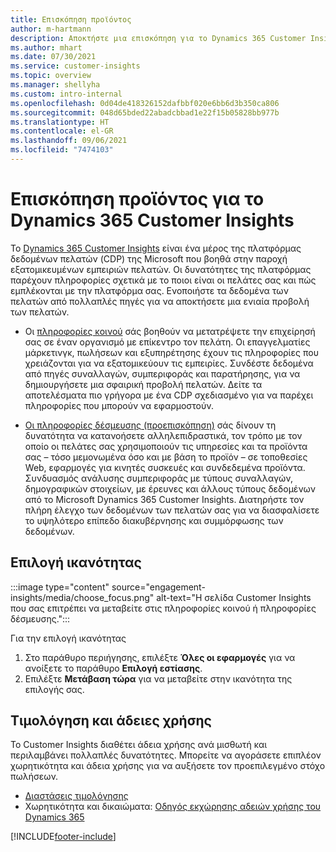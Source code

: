 ```yaml
---
title: Επισκόπηση προϊόντος
author: m-hartmann
description: Αποκτήστε μια επισκόπηση για το Dynamics 365 Customer Insights και τις δυνατότητές του.
ms.author: mhart
ms.date: 07/30/2021
ms.service: customer-insights
ms.topic: overview
ms.manager: shellyha
ms.custom: intro-internal
ms.openlocfilehash: 0d04de418326152dafbbf020e6bb6d3b350ca806
ms.sourcegitcommit: 048d65bded22abadcbbad1e22f15b05828bb977b
ms.translationtype: HT
ms.contentlocale: el-GR
ms.lasthandoff: 09/06/2021
ms.locfileid: "7474103"
---
```

# <a name="product-overview-for-dynamics-365-customer-insights"></a>Επισκόπηση προϊόντος για το Dynamics 365 Customer Insights

Το [Dynamics 365 Customer Insights](https://dynamics.microsoft.com/ai/customer-insights/) είναι ένα μέρος της πλατφόρμας δεδομένων πελατών (CDP) της Microsoft που βοηθά στην παροχή εξατομικευμένων εμπειριών πελατών. Οι δυνατότητες της πλατφόρμας παρέχουν πληροφορίες σχετικά με το ποιοι είναι οι πελάτες σας και πώς εμπλέκονται με την πλατφόρμα σας. Ενοποιήστε τα δεδομένα των πελατών από πολλαπλές πηγές για να αποκτήσετε μια ενιαία προβολή των πελατών.


- Οι [πληροφορίες κοινού](audience-insights/overview.md) σάς βοηθούν να μετατρέψετε την επιχείρησή σας σε έναν οργανισμό με επίκεντρο τον πελάτη. Οι επαγγελματίες μάρκετινγκ, πωλήσεων και εξυπηρέτησης έχουν τις πληροφορίες που χρειάζονται για να εξατομικεύουν τις εμπειρίες. Συνδέστε δεδομένα από πηγές συναλλαγών, συμπεριφοράς και παρατήρησης, για να δημιουργήσετε μια σφαιρική προβολή πελατών. Δείτε τα αποτελέσματα πιο γρήγορα με ένα CDP σχεδιασμένο για να παρέχει πληροφορίες που μπορούν να εφαρμοστούν. 

- [Οι πληροφορίες δέσμευσης (προεπισκόπηση)](engagement-insights/index.yml) σάς δίνουν τη δυνατότητα να κατανοήσετε αλληλεπιδραστικά, τον τρόπο με τον οποίο οι πελάτες σας χρησιμοποιούν τις υπηρεσίες και τα προϊόντα σας – τόσο μεμονωμένα όσο και με βάση το προϊόν – σε τοποθεσίες Web, εφαρμογές για κινητές συσκευές και συνδεδεμένα προϊόντα. Συνδυασμός ανάλυσης συμπεριφοράς με τύπους συναλλαγών, δημογραφικών στοιχείων, με έρευνες και άλλους τύπους δεδομένων από το Microsoft Dynamics 365 Customer Insights. Διατηρήστε τον πλήρη έλεγχο των δεδομένων των πελατών σας για να διασφαλίσετε το υψηλότερο επίπεδο διακυβέρνησης και συμμόρφωσης των δεδομένων.
 
## <a name="choose-a-capability"></a>Επιλογή ικανότητας

:::image type="content" source="engagement-insights/media/choose_focus.png" alt-text="Η σελίδα Customer Insights που σας επιτρέπει να μεταβείτε στις πληροφορίες κοινού ή πληροφορίες δέσμευσης.":::

Για την επιλογή ικανότητας

1. Στο παράθυρο περιήγησης, επιλέξτε **Όλες οι εφαρμογές** για να ανοίξετε το παράθυρο **Επιλογή εστίασης**.
1. Επιλέξτε **Μετάβαση τώρα** για να μεταβείτε στην ικανότητα της επιλογής σας.

## <a name="pricing-and-licensing"></a>Τιμολόγηση και άδειες χρήσης

Το Customer Insights διαθέτει άδεια χρήσης ανά μισθωτή και περιλαμβάνει πολλαπλές δυνατότητες. Μπορείτε να αγοράσετε επιπλέον χωρητικότητα και άδεια χρήσης για να αυξήσετε τον προεπιλεγμένο στόχο πωλήσεων. 
- [Διαστάσεις τιμολόγησης](https://dynamics.microsoft.com/ai/customer-insights/pricing/)
- Χωρητικότητα και δικαιώματα: [Οδηγός εκχώρησης αδειών χρήσης του Dynamics 365](https://go.microsoft.com/fwlink/?LinkId=866544)

[!INCLUDE[footer-include](includes/footer-banner.md)]